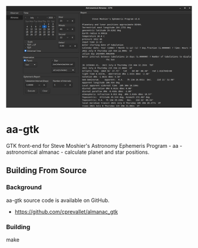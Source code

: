 <img src="https://github.com/cprevallet/almanac_gtk/blob/main/aa-gtk_screenshot.png">


# aa-gtk
GTK front-end for Steve Moshier's Astronomy  Ephemeris Program - aa - astronomical almanac - calculate planet and star positions.

Building From Source
--------------------

### Background
aa-gtk source code is available on GitHub.

-   <https://github.com/cprevallet/almanac_gtk>


### Building
make 

